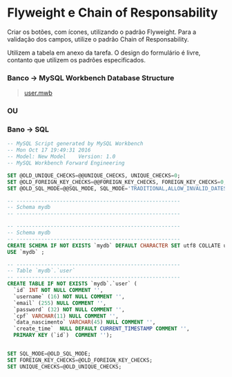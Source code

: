 # Flyweight e Chain of Responsability


Criar os botões, com ícones, utilizando o padrão Flyweight. Para a validação dos campos, utilize o padrão Chain of Responsability. 

Utilizem a tabela em anexo da tarefa. O design do formulário é livre, contanto que utilizem os padrões especificados.
 
### Banco -> MySQL Workbench Database Structure
> [user.mwb](https://github.com/Unifil/3-Ano/blob/master/Laborat%C3%B3rio%20de%20Programa%C3%A7%C3%A3o%20III/4%C2%B0%20Bimestre/Flyweight%20e%20Chain%20of%20Responsability/user.mwb?raw=true)
### OU 
### Bano -> SQL

```SQL
-- MySQL Script generated by MySQL Workbench
-- Mon Oct 17 19:49:31 2016
-- Model: New Model    Version: 1.0
-- MySQL Workbench Forward Engineering

SET @OLD_UNIQUE_CHECKS=@@UNIQUE_CHECKS, UNIQUE_CHECKS=0;
SET @OLD_FOREIGN_KEY_CHECKS=@@FOREIGN_KEY_CHECKS, FOREIGN_KEY_CHECKS=0;
SET @OLD_SQL_MODE=@@SQL_MODE, SQL_MODE='TRADITIONAL,ALLOW_INVALID_DATES';

-- -----------------------------------------------------
-- Schema mydb
-- -----------------------------------------------------

-- -----------------------------------------------------
-- Schema mydb
-- -----------------------------------------------------
CREATE SCHEMA IF NOT EXISTS `mydb` DEFAULT CHARACTER SET utf8 COLLATE utf8_general_ci ;
USE `mydb` ;

-- -----------------------------------------------------
-- Table `mydb`.`user`
-- -----------------------------------------------------
CREATE TABLE IF NOT EXISTS `mydb`.`user` (
  `id` INT NOT NULL COMMENT '',
  `username` (16) NOT NULL COMMENT '',
  `email` (255) NULL COMMENT '',
  `password` (32) NOT NULL COMMENT '',
  `cpf` VARCHAR(11) NULL COMMENT '',
  `data_nascimento` VARCHAR(45) NULL COMMENT '',
  `create_time`  NULL DEFAULT CURRENT_TIMESTAMP COMMENT '',
  PRIMARY KEY (`id`)  COMMENT '');


SET SQL_MODE=@OLD_SQL_MODE;
SET FOREIGN_KEY_CHECKS=@OLD_FOREIGN_KEY_CHECKS;
SET UNIQUE_CHECKS=@OLD_UNIQUE_CHECKS;





